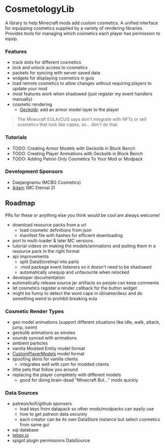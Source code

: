# CosmetologyLib

A library to help Minecraft mods add custom cosmetics. 
A unified interface for equipping cosmetics supplied by a variety of rendering libraries. 
Provides tools for managing which cosmetics each player has permission to equip. 

### Features

- track slots for different cosmetics
- lock and unlock access to cosmetics
- packets for syncing with server saved data
- widgets for displaying cosmetics in guis
- load remote cosmetics to allow changes without requiring players to update your mod
- most features work when shadowed (just register my event handlers manually)
- cosmetic rendering
    - [Geckolib](https://github.com/bernie-g/geckolib): add an armor model layer to the player 

> The Minecraft EULA/CUG says don't integrate with NFTs or sell cosmetics that look like capes, so... don't do that.

### Tutorials

- TODO: Creating Armor Models with Geckolib in Block Bench
- TODO: Creating Player Animations with Geckolib in Block Bench
- TODO: Adding Patron Only Cosmetics To Your Mod or Modpack

### Development Sponsors

- Daejangnamu (MCBG Cosmetics)
- [Adam](https://www.curseforge.com/members/adam98991/projects) (MC Eternal 2)

## Roadmap 

PRs for these or anything else you think would be cool are always welcome!

- download resource packs from a url
    - load cosmetic definitions from json
    - manifest file with hashes for efficient downloading
- port to multi-loader & later MC versions 
- tutorial videos on making the models/animations and putting them in a resource pack in the right format
- api improvements
    - split DataStoreImpl into parts
    - .mod package event listeners so it doesn't need to be shadowed
    - automatically unequip and unfavourite when relocked
- developer documentation
- automatically release source jar artifacts so people can keep comments
- let cosmetics register a render callback for the button widget 
- might be funny to detect the word cape in id/name/desc and do something weird to prohibit breaking eula

### Cosmetic Render Types

- geo model animations (support different situations like idle, walk, attack, jump, swim)
- geckolib animations as emotes
- sounds synced with animations
- ambient particles
- vanilla Modded Entity model format
- [CustomPlayerModels](https://github.com/tom5454/CustomPlayerModels/wiki/API-documentation#set-model-041) model format
- spoofing skins for vanilla clients
    - integrates well with cpm for modded clients
- little pets that follow you around
- replacing the player completely with different models
    - good for doing brain-dead "Minecraft But..." mods quickly 

### Data Sources

- patreon/kofi/github sponsers
    - load keys from datapack so other mods/modpacks can easily use
    - how to get patreon data securely
    - each creator can be its own DataStore instance but select cosmetics from same gui
- sql database
- [tebex.io](https://github.com/tebexio/Tebex-Forge)
- spigot plugin permissions DataSource
